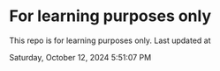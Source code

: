 # For learning purposes only
This repo is for learning purposes only.
Last updated at

Saturday, October 12, 2024 5:51:07 PM

